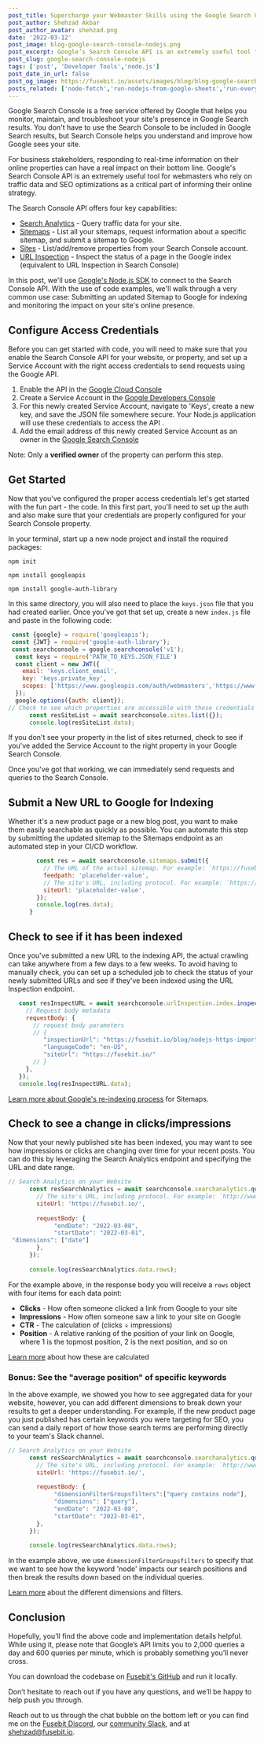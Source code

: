 ```yaml
---
post_title: Supercharge your Webmaster Skills using the Google Search Console API with Node.js 
post_author: Shehzad Akbar
post_author_avatar: shehzad.png
date: '2022-03-12'
post_image: blog-google-search-console-nodejs.png
post_excerpt: Google’s Search Console API is an extremely useful tool for webmasters who rely on traffic data and SEO optimizations as a critical part of informing their online strategy.
post_slug: google-search-console-nodejs
tags: ['post', 'Developer Tools','node.js']
post_date_in_url: false
post_og_image: https://fusebit.io/assets/images/blog/blog-google-search-console-nodejs.png
posts_related: ['node-fetch','run-nodejs-from-google-sheets','run-every-nodejs-version-in-lambda']
---
```


Google Search Console is a free service offered by Google that helps you monitor, maintain, and troubleshoot your site's presence in Google Search results. You don't have to use the Search Console to be included in Google Search results, but Search Console helps you understand and improve how Google sees your site.

For business stakeholders, responding to real-time information on their online properties can have a real impact on their bottom line. Google's Search Console API is an extremely useful tool for webmasters who rely on traffic data and SEO optimizations as a critical part of informing their online strategy. 

The Search Console API offers four key capabilities:

- [Search Analytics](https://developers.google.com/webmaster-tools/v1/api_reference_index#Search_analytics) - Query traffic data for your site.
- [Sitemaps](https://developers.google.com/webmaster-tools/v1/api_reference_index#Sitemaps) - List all your sitemaps, request information about a specific sitemap, and submit a sitemap to Google.
- [Sites](https://developers.google.com/webmaster-tools/v1/api_reference_index#Sites) - List/add/remove properties from your Search Console account.
- [URL Inspection](https://developers.google.com/webmaster-tools/v1/api_reference_index#Inspection_tools) - Inspect the status of a page in the Google index (equivalent to URL Inspection in Search Console)

In this post, we'll use [Google's Node.js SDK](https://github.com/googleapis/google-api-nodejs-client) to connect to the Search Console API. With the use of code examples, we'll walk through a very common use case: Submitting an updated Sitemap to Google for indexing and monitoring the impact on your site's online presence. 

## Configure Access Credentials

Before you can get started with code, you will need to make sure that you enable the Search Console API for your website, or property, and set up a Service Account with the right access credentials to send requests using the Google API.

1. Enable the API in the [Google Cloud Console](https://console.developers.google.com/apis/api/searchconsole.googleapis.com)
2. Create a Service Account in the [Google Developers Console](https://console.cloud.google.com/iam-admin/serviceaccounts)
3. For this newly created Service Account, navigate to 'Keys', create a new key, and save the JSON file somewhere secure. Your Node.js application will use these credentials to access the API .
4. Add the email address of this newly created Service Account as an owner in the [Google Search Console](https://search.google.com/search-console/users)

Note: Only a **verified owner** of the property can perform this step.

## Get Started 

Now that you've configured the proper access credentials let's get started with the fun part - the code. In this first part, you'll need to set up the auth and also make sure that your credentials are properly configured for your Search Console property.

In your terminal, start up a new node project and install the required packages:

`npm init`

`npm install googleapis`

`npm install google-auth-library`

In this same directory, you will also need to place the `keys.json` file that you had created earlier. Once you've got that set up, create a new `index.js` file and paste in the following code:

```javascript
 const {google} = require('googleapis');
 const {JWT} = require('google-auth-library');
 const searchconsole = google.searchconsole('v1');
  const keys = require('PATH_TO_KEYS.JSON_FILE')
  const client = new JWT({
    email: 'keys.client_email',
    key: 'keys.private_key',
    scopes: ['https://www.googleapis.com/auth/webmasters','https://www.googleapis.com/auth/webmasters.readonly'],
  });
  google.options({auth: client});
// Check to see which properties are accessible with these credentials
      const resSiteList = await searchconsole.sites.list({});
      console.log(resSiteList.data);
```

If you don't see your property in the list of sites returned, check to see if you've added the Service Account to the right property in your Google Search Console. 

Once you've got that working, we can immediately send requests and queries to the Search Console.

## Submit a New URL to Google for Indexing


Whether it's a new product page or a new blog post, you want to make them easily searchable as quickly as possible. You can automate this step by submitting the updated sitemap to the Sitemaps endpoint as an automated step in your CI/CD workflow. 

```javascript
        const res = await searchconsole.sitemaps.submit({
          // The URL of the actual sitemap. For example: `https://fusebit.io/sitemap.xml`.
          feedpath: 'placeholder-value',
          // The site's URL, including protocol. For example: `https://fusebit.io/`.
          siteUrl: 'placeholder-value',
        });
        console.log(res.data);
      }
```

## Check to see if it has been indexed

Once you've submitted a new URL to the indexing API, the actual crawling can take anywhere from a few days to a few weeks. To avoid having to manually check, you can set up a scheduled job to check the status of your newly submitted URLs and see if they've been indexed using the URL Inspection endpoint. 

```javascript
   const resInspectURL = await searchconsole.urlInspection.index.inspect({
     // Request body metadata
     requestBody: {
       // request body parameters
       // {
          "inspectionUrl": "https://fusebit.io/blog/nodejs-https-imports/",
          "languageCode": "en-US",
          "siteUrl": "https://fusebit.io/"
       // }
     },
   });
   console.log(resInspectURL.data);
```

[Learn more about Google's re-indexing process](https://developers.google.com/search/docs/advanced/crawling/ask-google-to-recrawl) for Sitemaps.

## Check to see a change in clicks/impressions

Now that your newly published site has been indexed, you may want to see how impressions or clicks are changing over time for your recent posts. You can do this by leveraging the Search Analytics endpoint and specifying the URL and date range.

```javascript
// Search Analytics on your Website
      const resSearchAnalytics = await searchconsole.searchanalytics.query({
        // The site's URL, including protocol. For example: `http://www.example.com/`.
        siteUrl: 'https://fusebit.io/',
   
        requestBody: {
             "endDate": "2022-03-08",
             "startDate": "2022-03-01",
 "dimensions": ["date"]
        },
      });
      
      console.log(resSearchAnalytics.data.rows);
```

For the example above, in the response body you will receive a `rows` object with four items for each data point:

- **Clicks** - How often someone clicked a link from Google to your site
- **Impressions** - How often someone saw a link to your site on Google
- **CTR** - The calculation of (clicks ÷ impressions)
- **Position** - A relative ranking of the position of your link on Google, where 1 is the topmost position, 2 is the next position, and so on

[Learn more](https://support.google.com/webmasters/answer/7042828?hl=en) about how these are calculated


### Bonus: See the "average position" of specific keywords

In the above example, we showed you how to see aggregated data for your website, however, you can add different dimensions to break down your results to get a deeper understanding. For example, if the new product page you just published has certain keywords you were targeting for SEO, you can send a daily report of how those search terms are performing directly to your team's Slack channel.

```javascript
// Search Analytics on your Website
      const resSearchAnalytics = await searchconsole.searchanalytics.query({
        // The site's URL, including protocol. For example: `http://www.example.com/`.
        siteUrl: 'https://fusebit.io/',
   
        requestBody: {
             "dimensionFilterGroupsfilters":["query contains node"],
             "dimensions": ["query"],
             "endDate": "2022-03-08",
             "startDate": "2022-03-01",
        },
      });
      
      console.log(resSearchAnalytics.data.rows);
```

In the example above, we use `dimensionFilterGroupsfilters` to specify that we want to see how the keyword 'node' impacts our search positions and then break the results down based on the individual queries.

[Learn more](https://developers.google.com/webmaster-tools/v1/searchanalytics/query#dimensionFilterGroups.filters) about the different dimensions and filters.

## Conclusion

Hopefully, you’ll find the above code and implementation details helpful. While using it, please note that Google’s API limits you to 2,000 queries a day and 600 queries per minute, which is probably something you’ll never cross.

You can download the codebase on [Fusebit's GitHub](https://github.com/fusebit/google-searchconsole-nodejs) and run it locally.

Don’t hesitate to reach out if you have any questions, and we’ll be happy to help push you through. 

Reach out to us through the chat bubble on the bottom left or you can find me on the [Fusebit Discord](https://discord.gg/SN4rhhCH), our [community Slack](https://join.slack.com/t/fusebitio/shared_invite/zt-qe7uidtf-4cs6OgaomFVgAF_fQZubfg), and at [shehzad@fusebit.io](mailto:shehzad@fusebit.io).
